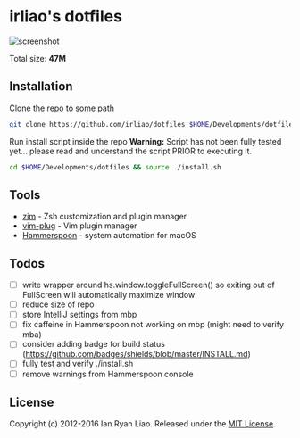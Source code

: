# irliao's dotfiles

![screenshot](http://i.imgur.com/qwfYoqP.png)

Total size: **47M**

## Installation

Clone the repo to some path
```bash
git clone https://github.com/irliao/dotfiles $HOME/Developments/dotfiles
```

Run install script inside the repo **Warning:** Script has not been fully tested yet... please read and understand the script PRIOR to executing it.
```bash
cd $HOME/Developments/dotfiles && source ./install.sh
```

## Tools

* [zim](https://github.com/Eriner/zim) - Zsh customization and plugin manager
* [vim-plug](https://github.com/junegunn/vim-plug) - Vim plugin manager
* [Hammerspoon](https://github.com/Hammerspoon/hammerspoon) - system automation for macOS

## Todos

* [ ] write wrapper around hs.window.toggleFullScreen() so exiting out of FullScreen will automatically maximize window
* [ ] reduce size of repo
* [ ] store IntelliJ settings from mbp
* [ ] fix caffeine in Hammerspoon not working on mbp (might need to verify mba)
* [ ] consider adding badge for build status (https://github.com/badges/shields/blob/master/INSTALL.md)
* [ ] fully test and verify ./install.sh
* [ ] remove warnings from Hammerspoon console

## License

Copyright (c) 2012-2016 Ian Ryan Liao. Released under the [MIT License][license].

[license]: LICENSE
[readme]: README.md
[wiki]: https://github.com/irliao/dotfiles/wiki
